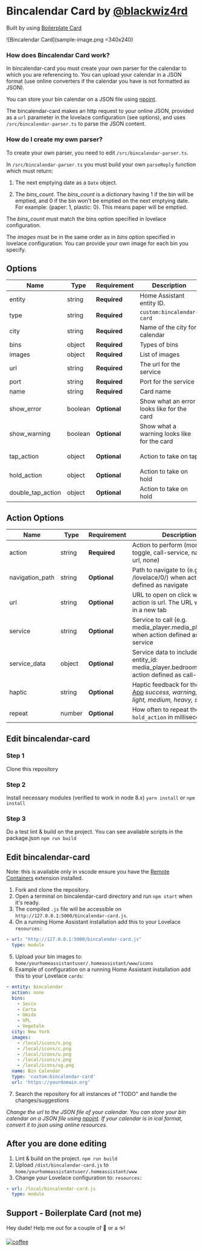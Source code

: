 # Bincalendar Card by [@blackwiz4rd](https://www.github.com/blackwiz4rd)

Built by using [Boilerplate Card](https://github.com/custom-cards/boilerplate-card)

![Bincalendar Card](sample-image.png =340x240)

### How does Bincalendar Card work?

In bincalendar-card you must create your own parser for the calendar to which you are referencing to. You can upload your calendar in a JSON format (use online converters if the calendar you have is not formatted as JSON).

You can store your bin calendar on a JSON file using [npoint](https://www.npoint.io).

The bincalendar-card makes an http request to your online JSON, provided as a `url` parameter in the lovelace configuration (see options), and uses `/src/bincalendar-parser.ts` to parse the JSON content.

### How do I create my own parser?

To create your own parser, you need to edit `/src/bincalendar-parser.ts`.

In `/src/bincalendar-parser.ts` you must build your own `parseReply` function which must return:

1. The next emptying date as a `Date` object.

2. The *bins_count*. The *bins_count* is a dictionary having 1 if the bin will be emptied, and 0 if the bin won't be emptied on the next emptying date. For example: {paper: 1, plastic: 0}. This means paper will be emptied.

The *bins_count* must match the bins option specified in lovelace configuration.

The *images* must be in the same order as in *bins* option specified in lovelace configuration. You can provide your own image for each bin you specify.

## Options

| Name              | Type    | Requirement  | Description                                 | Default             |
| ----------------- | ------- | ------------ | ------------------------------------------- | ------------------- |
| entity            | string  | **Required** | Home Assistant entity ID.                   |
| type              | string  | **Required** | `custom:bincalendar-card`                   |
| city              | string  | **Required** | Name of the city for calendar               |
| bins              | object  | **Required** | Types of bins                               |
| images            | object  | **Required** | List of images                              |
| url               | string  | **Required** | The url for the service                     |
| port              | string  | **Required** | Port for the service                        |
| name              | string  | **Required** | Card name                                   |                     |
| show_error        | boolean | **Optional** | Show what an error looks like for the card  | `false`             |
| show_warning      | boolean | **Optional** | Show what a warning looks like for the card | `false`             |
| tap_action        | object  | **Optional** | Action to take on tap                       | `action: more-info` |
| hold_action       | object  | **Optional** | Action to take on hold                      | `none`              |
| double_tap_action | object  | **Optional** | Action to take on hold                      | `none`              |

## Action Options

| Name            | Type   | Requirement  | Description                                                                                                                            | Default     |
| --------------- | ------ | ------------ | -------------------------------------------------------------------------------------------------------------------------------------- | ----------- |
| action          | string | **Required** | Action to perform (more-info, toggle, call-service, navigate url, none)                                                                | `none` |
| navigation_path | string | **Optional** | Path to navigate to (e.g. /lovelace/0/) when action defined as navigate                                                                | `none`      |
| url             | string | **Optional** | URL to open on click when action is url. The URL will open in a new tab                                                                | `none`      |
| service         | string | **Optional** | Service to call (e.g. media_player.media_play_pause) when action defined as call-service                                               | `none`      |
| service_data    | object | **Optional** | Service data to include (e.g. entity_id: media_player.bedroom) when action defined as call-service                                     | `none`      |
| haptic          | string | **Optional** | Haptic feedback for the [Beta IOS App](http://home-assistant.io/ios/beta) _success, warning, failure, light, medium, heavy, selection_ | `none`      |
| repeat          | number | **Optional** | How often to repeat the `hold_action` in milliseconds.                                                                                 | `none`      |

## Edit bincalendar-card

### Step 1

Clone this repository

### Step 2

Install necessary modules (verified to work in node 8.x)
`yarn install` or `npm install`


### Step 3

Do a test lint & build on the project. You can see available scripts in the package.json
`npm run build`


## Edit bincalendar-card

Note: this is available only in vscode ensure you have the [Remote Containers](https://marketplace.visualstudio.com/items?itemName=ms-vscode-remote.remote-containers) extension installed.

1. Fork and clone the repository.
2. Open a terminal on bincalendar-card directory and run `npm start` when it's ready.
3. The compiled `.js` file will be accessible on
   `http://127.0.0.1:5000/bincalendar-card.js`.
4. On a running Home Assistant installation add this to your Lovelace
   `resources:`

```yaml
- url: "http://127.0.0.1:5000/bincalendar-card.js"
  type: module
```
5. Upload your bin images to: `home/yourhomeassistantuser/.homeassistant/www/icons`
6. Example of configuration on a running Home Assistant installation add this to your Lovelace `cards`:

```yaml
- entity: bincalendar
  action: none
  bins:
    - Secco
    - Carta
    - Umido
    - VPL
    - Vegetale
  city: New York
  images:
    - /local/icons/s.png
    - /local/icons/c.png
    - /local/icons/u.png
    - /local/icons/v.png
    - /local/icons/vg.png
  name: Bin Calendar
  type: 'custom:bincalendar-card'
  url: 'https://yourdomain.org'
```

7. Search the repository for all instances of "TODO" and handle the changes/suggestions

_Change the url to the JSON file of your calendar. You can store your bin calendar on a JSON file using [npoint](https://www.npoint.io). If your calendar is in ical format, convert it to json using online resources._

## After you are done editing

1. Lint & build on the project.
   `npm run build`
2. Upload `/dist/bincalendar-card.js` to `home/yourhomeassistantuser/.homeassistant/www`
3. Change your Lovelace configuration to:
   `resources:`

```yaml
- url: /local/bincalendar-card.js
  type: module
```
## Support - Boilerplate Card (not me)

Hey dude! Help me out for a couple of :beers: or a :coffee:!

[![coffee](https://www.buymeacoffee.com/assets/img/custom_images/black_img.png)](https://www.buymeacoffee.com/zJtVxUAgH)
